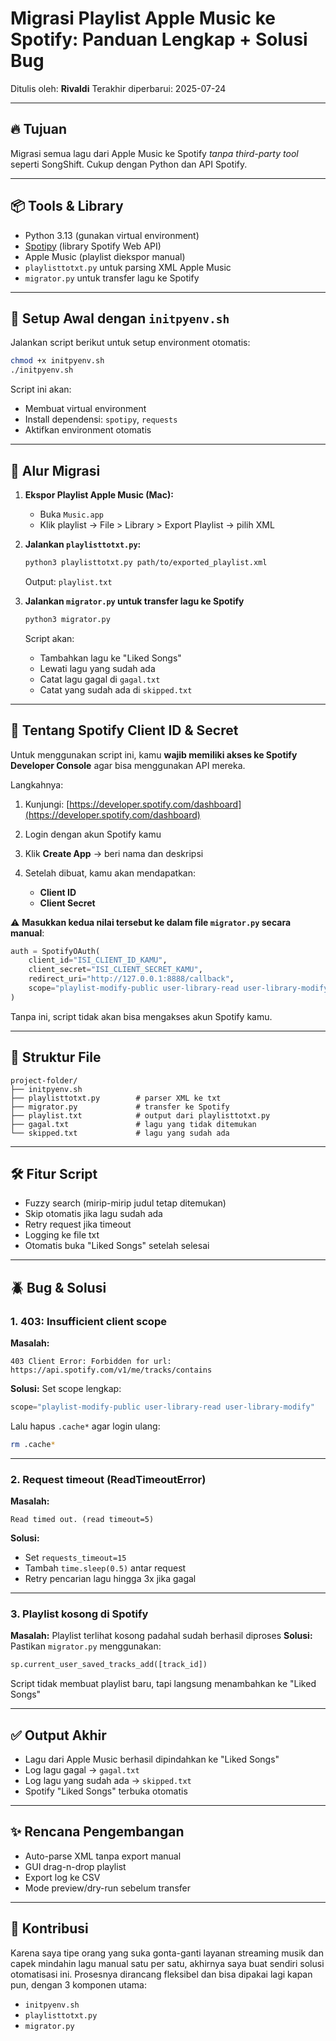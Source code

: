 # Migrasi Playlist Apple Music ke Spotify: Panduan Lengkap + Solusi Bug

Ditulis oleh: **Rivaldi**
Terakhir diperbarui: 2025-07-24

---

## 🔥 Tujuan

Migrasi semua lagu dari Apple Music ke Spotify *tanpa third-party tool* seperti SongShift. Cukup dengan Python dan API Spotify.

---

## 📦 Tools & Library

* Python 3.13 (gunakan virtual environment)
* [Spotipy](https://spotipy.readthedocs.io/) (library Spotify Web API)
* Apple Music (playlist diekspor manual)
* `playlisttotxt.py` untuk parsing XML Apple Music
* `migrator.py` untuk transfer lagu ke Spotify

---

## 🧰 Setup Awal dengan `initpyenv.sh`

Jalankan script berikut untuk setup environment otomatis:

```bash
chmod +x initpyenv.sh
./initpyenv.sh
```

Script ini akan:

* Membuat virtual environment
* Install dependensi: `spotipy`, `requests`
* Aktifkan environment otomatis

---

## 🧠 Alur Migrasi

1. **Ekspor Playlist Apple Music (Mac):**

   * Buka `Music.app`
   * Klik playlist → File > Library > Export Playlist → pilih XML

2. **Jalankan `playlisttotxt.py`:**

   ```bash
   python3 playlisttotxt.py path/to/exported_playlist.xml
   ```

   Output: `playlist.txt`

3. **Jalankan `migrator.py` untuk transfer lagu ke Spotify**

   ```bash
   python3 migrator.py
   ```

   Script akan:

   * Tambahkan lagu ke "Liked Songs"
   * Lewati lagu yang sudah ada
   * Catat lagu gagal di `gagal.txt`
   * Catat yang sudah ada di `skipped.txt`

---

## 🎫 Tentang Spotify Client ID & Secret

Untuk menggunakan script ini, kamu **wajib memiliki akses ke Spotify Developer Console** agar bisa menggunakan API mereka.

Langkahnya:

1. Kunjungi: [https://developer.spotify.com/dashboard](https://developer.spotify.com/dashboard)
2. Login dengan akun Spotify kamu
3. Klik **Create App** → beri nama dan deskripsi
4. Setelah dibuat, kamu akan mendapatkan:

   * **Client ID**
   * **Client Secret**

⚠️ **Masukkan kedua nilai tersebut ke dalam file `migrator.py` secara manual**:

```python
auth = SpotifyOAuth(
    client_id="ISI_CLIENT_ID_KAMU",
    client_secret="ISI_CLIENT_SECRET_KAMU",
    redirect_uri="http://127.0.0.1:8888/callback",
    scope="playlist-modify-public user-library-read user-library-modify"
)
```

Tanpa ini, script tidak akan bisa mengakses akun Spotify kamu.

---

## 📂 Struktur File

```
project-folder/
├── initpyenv.sh
├── playlisttotxt.py        # parser XML ke txt
├── migrator.py             # transfer ke Spotify
├── playlist.txt            # output dari playlisttotxt.py
├── gagal.txt               # lagu yang tidak ditemukan
└── skipped.txt             # lagu yang sudah ada
```

---

## 🛠️ Fitur Script

* Fuzzy search (mirip-mirip judul tetap ditemukan)
* Skip otomatis jika lagu sudah ada
* Retry request jika timeout
* Logging ke file txt
* Otomatis buka "Liked Songs" setelah selesai

---

## 🪲 Bug & Solusi

### 1. **403: Insufficient client scope**

**Masalah:**

```
403 Client Error: Forbidden for url: https://api.spotify.com/v1/me/tracks/contains
```

**Solusi:**
Set scope lengkap:

```python
scope="playlist-modify-public user-library-read user-library-modify"
```

Lalu hapus `.cache*` agar login ulang:

```bash
rm .cache*
```

---

### 2. **Request timeout (ReadTimeoutError)**

**Masalah:**

```
Read timed out. (read timeout=5)
```

**Solusi:**

* Set `requests_timeout=15`
* Tambah `time.sleep(0.5)` antar request
* Retry pencarian lagu hingga 3x jika gagal

---

### 3. **Playlist kosong di Spotify**

**Masalah:** Playlist terlihat kosong padahal sudah berhasil diproses
**Solusi:** Pastikan `migrator.py` menggunakan:

```python
sp.current_user_saved_tracks_add([track_id])
```

Script tidak membuat playlist baru, tapi langsung menambahkan ke "Liked Songs"

---

## ✅ Output Akhir

* Lagu dari Apple Music berhasil dipindahkan ke "Liked Songs"
* Log lagu gagal → `gagal.txt`
* Log lagu yang sudah ada → `skipped.txt`
* Spotify "Liked Songs" terbuka otomatis

---

## ✨ Rencana Pengembangan

* Auto-parse XML tanpa export manual
* GUI drag-n-drop playlist
* Export log ke CSV
* Mode preview/dry-run sebelum transfer

---

## 🤝 Kontribusi

Karena saya tipe orang yang suka gonta-ganti layanan streaming musik dan capek mindahin lagu manual satu per satu, akhirnya saya buat sendiri solusi otomatisasi ini. Prosesnya dirancang fleksibel dan bisa dipakai lagi kapan pun, dengan 3 komponen utama:

* `initpyenv.sh`
* `playlisttotxt.py`
* `migrator.py`

